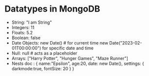 # Datatypes in MongoDB

* String: "I am String"
* Integers: 11
* Floats: 5.2
* Boolean: false
* Date Objects: new Date() # for current time
                new Date("2023-02-01T00:00:00") for specific date and time
* Null: null  # acts as a placeholder
* Arrays: ["Harry Potter", "Hunger Games", "Maze Runner"]
* Nests doc : {
    name:"Epsilon",
    age:20,
    date: new Date(),
    settings: {
        darkmode:true,
        fontSize: 20
    }
}
